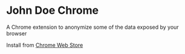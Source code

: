 # John Doe Chrome
A Chrome extension to anonymize some of the data exposed by your browser

Install from [Chrome Web Store](https://chrome.google.com/webstore/detail/john-doe-chrome/nnfemicgpfdgigkclmajeghkjiiemoaa)
